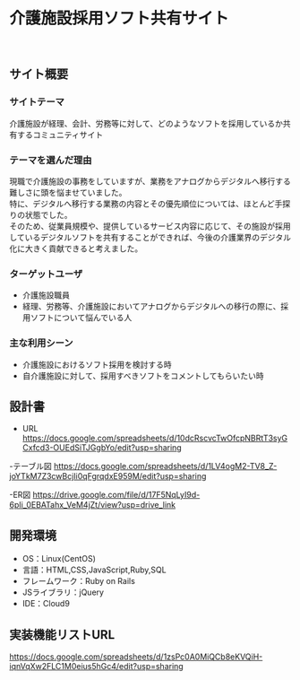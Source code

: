 # 介護施設採用ソフト共有サイト
​
## サイト概要
### サイトテーマ
介護施設が経理、会計、労務等に対して、どのようなソフトを採用しているか共有するコミュニティサイト
​
### テーマを選んだ理由
現職で介護施設の事務をしていますが、業務をアナログからデジタルへ移行する難しさに頭を悩ませていました。</br>
特に、デジタルへ移行する業務の内容とその優先順位については、ほとんど手探りの状態でした。</br>
そのため、従業員規模や、提供しているサービス内容に応じて、その施設が採用しているデジタルソフトを共有することができれば、今後の介護業界のデジタル化に大きく貢献できると考えました。
​
### ターゲットユーザ
- 介護施設職員
- 経理、労務等、介護施設においてアナログからデジタルへの移行の際に、採用ソフトについて悩んでいる人
​

### 主な利用シーン
- 介護施設におけるソフト採用を検討する時
- 自介護施設に対して、採用すべきソフトをコメントしてもらいたい時
​

## 設計書
- URL
​https://docs.google.com/spreadsheets/d/10dcRscvcTwOfcpNBRtT3syGCxfcd3-OUEdSiTJGgbYo/edit?usp=sharing

-テーブル図
https://docs.google.com/spreadsheets/d/1LV4ogM2-TV8_Z-joYTkM7Z3cwBcjIi0qFgrqdxE959M/edit?usp=sharing

-ER図
https://drive.google.com/file/d/17F5NqLyI9d-6pIi_0EBATahx_VeM4jZt/view?usp=drive_link

## 開発環境
- OS：Linux(CentOS)
- 言語：HTML,CSS,JavaScript,Ruby,SQL
- フレームワーク：Ruby on Rails
- JSライブラリ：jQuery
- IDE：Cloud9
​




## 実装機能リストURL
https://docs.google.com/spreadsheets/d/1zsPc0A0MiQCb8eKVQiH-iqnVqXw2FLC1M0eius5hGc4/edit?usp=sharing
